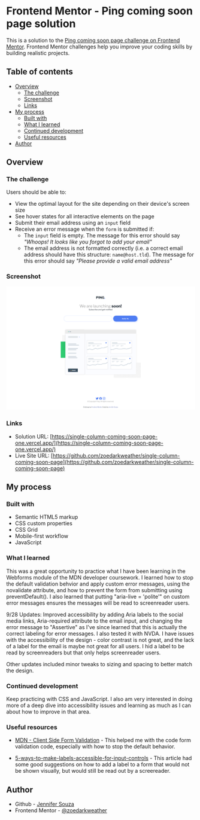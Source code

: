 # Frontend Mentor - Ping coming soon page solution

This is a solution to the [Ping coming soon page challenge on Frontend Mentor](https://www.frontendmentor.io/challenges/ping-single-column-coming-soon-page-5cadd051fec04111f7b848da). Frontend Mentor challenges help you improve your coding skills by building realistic projects. 

## Table of contents

- [Overview](#overview)
  - [The challenge](#the-challenge)
  - [Screenshot](#screenshot)
  - [Links](#links)
- [My process](#my-process)
  - [Built with](#built-with)
  - [What I learned](#what-i-learned)
  - [Continued development](#continued-development)
  - [Useful resources](#useful-resources)
- [Author](#author)


## Overview

### The challenge

Users should be able to:

- View the optimal layout for the site depending on their device's screen size
- See hover states for all interactive elements on the page
- Submit their email address using an `input` field
- Receive an error message when the `form` is submitted if:
	- The `input` field is empty. The message for this error should say *"Whoops! It looks like you forgot to add your email"*
	- The email address is not formatted correctly (i.e. a correct email address should have this structure: `name@host.tld`). The message for this error should say *"Please provide a valid email address"*

### Screenshot

![](./screenshot.png)


### Links

- Solution URL: [https://single-column-coming-soon-page-one.vercel.app/](https://single-column-coming-soon-page-one.vercel.app/)
- Live Site URL: [https://github.com/zoedarkweather/single-column-coming-soon-page](https://github.com/zoedarkweather/single-column-coming-soon-page)

## My process

### Built with

- Semantic HTML5 markup
- CSS custom properties
- CSS Grid
- Mobile-first workflow
- JavaScript

### What I learned
This was a great opportunity to practice what I have been learning in the Webforms module of the MDN developer coursework. I learned how to stop the default validation behvior and apply custom error messages, using the novalidate attribute, and how to prevent the form from submitting using preventDefault(). I also learned that putting "aria-live = 'polite'" on custom error messages ensures the messages will be read to screenreader users.

9/28 Updates: Improved accessibility by adding Aria labels to the social media links, Aria-required attribute to the email input, and changing the error message to "Assertive" as I've since learned that this is actually the correct labeling for error messages. I also tested it with NVDA. I have issues with the accessibility of the design - color contrast is not great, and the lack of a label for the email is maybe not great for all users. I hid a label to be read by screenreaders but that only helps screenreader users.

Other updates included minor tweaks to sizing and spacing to better match the design.

### Continued development
Keep practicing with CSS and JavaScript. I also am very interested in doing more of a deep dive into accessibility issues and learning as much as I can about how to improve in that area.


### Useful resources

- [MDN - Client Side Form Validation](https://developer.mozilla.org/en-US/docs/Learn/Forms/Form_validation) - This helped me with the code form validation code, especially with how to stop the default behavior.

- [5-ways-to-make-labels-accessible-for-input-controls](https://medium.com/codex/5-ways-to-make-labels-accessible-for-input-controls-and-3-ways-not-to-55ecb2a2e80a) - This article had some good suggestions on how to add a label to a form that would not be shown visually, but would still be read out by a screereader.

## Author

- Github - [Jennifer Souza](https://github.com/zoedarkweather)
- Frontend Mentor - [@zoedarkweather](https://www.frontendmentor.io/profile/zoedarkweather)

